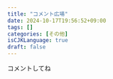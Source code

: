 ```yaml
---
title: "コメント広場"
date: 2024-10-17T19:56:52+09:00
tags: []
categories: [その他]
isCJKLanguage: true
draft: false
---
```


コメントしてね
